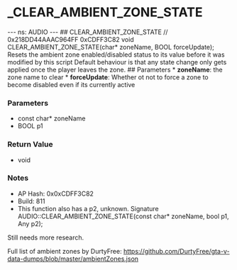 # _CLEAR_AMBIENT_ZONE_STATE

--- ns: AUDIO --- ## CLEAR_AMBIENT_ZONE_STATE  // 0x218DD44AAAC964FF 0xCDFF3C82 void CLEAR_AMBIENT_ZONE_STATE(char* zoneName, BOOL forceUpdate);  Resets the ambient zone enabled/disabled status to its value before it was modified by this script  Default behaviour is that any state change only gets applied once the player leaves the zone.  ## Parameters * **zoneName**: the zone name to clear * **forceUpdate**: Whether ot not to force a zone to become disabled even if its currently active

### Parameters
* const char* zoneName
* BOOL p1

### Return Value
* void

### Notes
* AP Hash: 0x0xCDFF3C82
* Build: 811
* This function also has a p2, unknown. Signature AUDIO::CLEAR_AMBIENT_ZONE_STATE(const char* zoneName, bool p1, Any p2);

Still needs more research.

Full list of ambient zones by DurtyFree: https://github.com/DurtyFree/gta-v-data-dumps/blob/master/ambientZones.json

